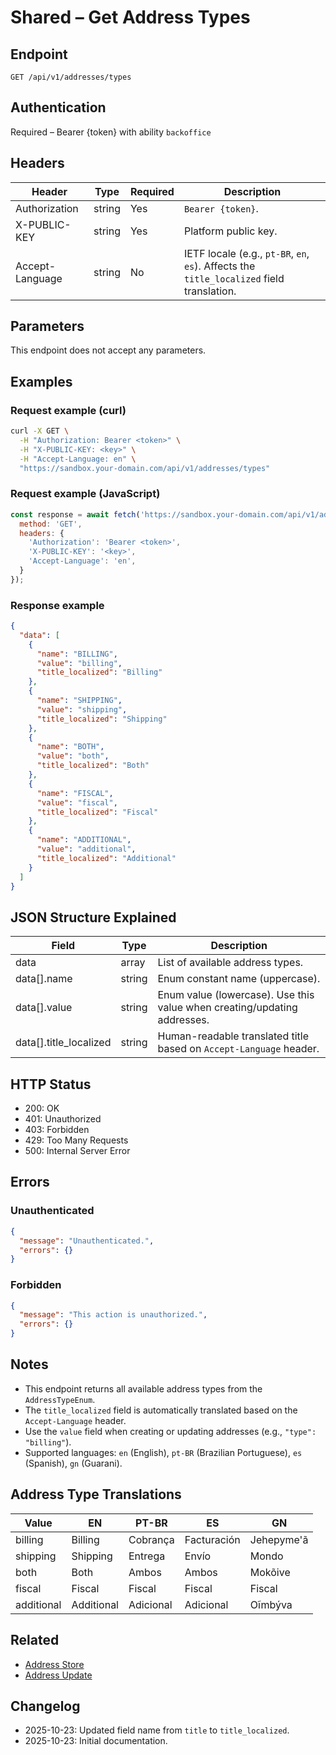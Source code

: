 # Shared – Get Address Types

## Endpoint

```
GET /api/v1/addresses/types
```

## Authentication

Required – Bearer {token} with ability `backoffice`

## Headers

| Header           | Type   | Required | Description |
| ---------------- | ------ | -------- | ----------- |
| Authorization    | string | Yes      | `Bearer {token}`. |
| X-PUBLIC-KEY     | string | Yes      | Platform public key. |
| Accept-Language  | string | No       | IETF locale (e.g., `pt-BR`, `en`, `es`). Affects the `title_localized` field translation. |

## Parameters

This endpoint does not accept any parameters.

## Examples

### Request example (curl)

```bash
curl -X GET \
  -H "Authorization: Bearer <token>" \
  -H "X-PUBLIC-KEY: <key>" \
  -H "Accept-Language: en" \
  "https://sandbox.your-domain.com/api/v1/addresses/types"
```

### Request example (JavaScript)

```javascript
const response = await fetch('https://sandbox.your-domain.com/api/v1/addresses/types', {
  method: 'GET',
  headers: {
    'Authorization': 'Bearer <token>',
    'X-PUBLIC-KEY': '<key>',
    'Accept-Language': 'en',
  }
});
```

### Response example

```json
{
  "data": [
    {
      "name": "BILLING",
      "value": "billing",
      "title_localized": "Billing"
    },
    {
      "name": "SHIPPING",
      "value": "shipping",
      "title_localized": "Shipping"
    },
    {
      "name": "BOTH",
      "value": "both",
      "title_localized": "Both"
    },
    {
      "name": "FISCAL",
      "value": "fiscal",
      "title_localized": "Fiscal"
    },
    {
      "name": "ADDITIONAL",
      "value": "additional",
      "title_localized": "Additional"
    }
  ]
}
```

## JSON Structure Explained

| Field                  | Type   | Description |
| ---------------------- | ------ | ----------- |
| data                   | array  | List of available address types. |
| data[].name            | string | Enum constant name (uppercase). |
| data[].value           | string | Enum value (lowercase). Use this value when creating/updating addresses. |
| data[].title_localized | string | Human-readable translated title based on `Accept-Language` header. |

## HTTP Status

- 200: OK
- 401: Unauthorized
- 403: Forbidden
- 429: Too Many Requests
- 500: Internal Server Error

## Errors

### Unauthenticated

```json
{
  "message": "Unauthenticated.",
  "errors": {}
}
```

### Forbidden

```json
{
  "message": "This action is unauthorized.",
  "errors": {}
}
```

## Notes

- This endpoint returns all available address types from the `AddressTypeEnum`.
- The `title_localized` field is automatically translated based on the `Accept-Language` header.
- Use the `value` field when creating or updating addresses (e.g., `"type": "billing"`).
- Supported languages: `en` (English), `pt-BR` (Brazilian Portuguese), `es` (Spanish), `gn` (Guarani).

## Address Type Translations

| Value      | EN          | PT-BR     | ES           | GN           |
| ---------- | ----------- | --------- | ------------ | ------------ |
| billing    | Billing     | Cobrança  | Facturación  | Jehepyme'ã   |
| shipping   | Shipping    | Entrega   | Envío        | Mondo        |
| both       | Both        | Ambos     | Ambos        | Mokõive      |
| fiscal     | Fiscal      | Fiscal    | Fiscal       | Fiscal       |
| additional | Additional  | Adicional | Adicional    | Oĩmbýva      |

## Related

- [Address Store](./AddressStore.md)
- [Address Update](./AddressUpdate.md)

## Changelog

- 2025-10-23: Updated field name from `title` to `title_localized`.
- 2025-10-23: Initial documentation.
